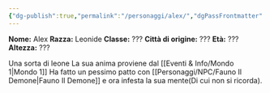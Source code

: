 ```yaml
---
{"dg-publish":true,"permalink":"/personaggi/alex/","dgPassFrontmatter":true}
---
```


**Nome:** Alex
**Razza:** Leonide
**Classe:** ???
**Città di origine:** ???
**Età:** ???
**Altezza:** ???



Una sorta di leone
La sua anima proviene dal [[Eventi & Info/Mondo 1\|Mondo 1]]
Ha fatto un pessimo patto con [[Personaggi/NPC/Fauno Il Demone\|Fauno Il Demone]] e ora infesta la sua mente(Di cui non si ricorda).
